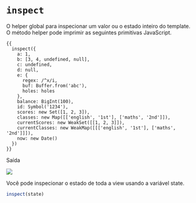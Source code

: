 # `inspect`

O helper global para inspecionar um valor ou o estado inteiro do template. O método helper pode imprimir as seguintes primitivas JavaScript.

```edge
{{
  inspect({
    a: 1,
    b: [3, 4, undefined, null],
    c: undefined,
    d: null,
    e: {
      regex: /^x/i,
      buf: Buffer.from('abc'),
      holes: holes
    },
    balance: BigInt(100),
    id: Symbol('1234'),
    scores: new Set([1, 2, 3]),
    classes: new Map([['english', '1st'], ['maths', '2nd']]),
    currentScores: new WeakSet([[1, 2, 3]]),
    currentClasses: new WeakMap([[['english', '1st'], ['maths', '2nd']]]),
    now: new Date()
  })
}}
```

Saída

![](/docs/assets/edge-inspect.webp)

Você pode inspecionar o estado de toda a view usando a variável state.

```ts
inspect(state)
```
